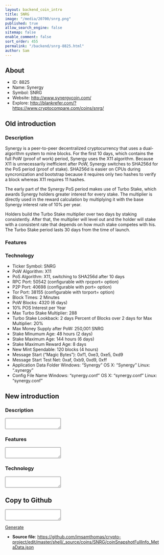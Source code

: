 ```yaml
---
layout: backend_coin_intro
title: SNRG
image: "/media/20700/snrg.png"
published: true
allow_search_engine: false
sitemap: false
enable_comment: false
sort_order: 455
permalink: "/backend/snrg-8825.html"
author: Sam
---
```


## About

- ID: 8825
- Name: Synergy
- Symbol: SNRG
- Website: http://www.synergycoin.com/
- Explore: http://blankrefer.com/?https://www.cryptocompare.com/coins/snrg/


## Old introduction

### Description

<p>Synergy is a peer-to-peer decentralized cryptocurrency that uses a dual-algorithm system to mine blocks. For the first 10 days, which contains the full PoW (proof of work) period, Synergy uses the X11 algorithm. Because X11 is unnecessarily inefficient after PoW, Synergy switches to SHA256d for the PoS period (proof of stake). SHA256d is easier on CPUs during syncronization and bootstrap because it requires only two hashes to verify a block whereas X11 requires 11 hashes.</p><p>The early part of the Synergy PoS period makes use of Turbo Stake, which awards Synergy holders greater interest for every stake. The multiplier is directly used in the reward calculation by multiplying it with the base Synergy interest rate of 10% per year.</p><p>Holders build the Turbo Stake multiplier over two days by staking consistently. After that, the multiplier will level out and the holder will stake with a consistent rate that depends on how much stake competes with his. The Turbo Stake period lasts 30 days from the time of launch. </p>

### Features


### Technology
<ul><li>Ticker Symbol: SNRG</li><li>PoW Algorithm: X11</li><li>PoS Algorithm: X11, switching to SHA256d after 10 days</li><li>RPC Port: 50542 (configurable with rpcport= option)</li><li>P2P Port: 40698 (configurable with port= option)</li><li>Tor Port: 38155 (configurable with torport= option)</li><li>Block Times: 2 Minutes</li><li>PoW Blocks: 4320 (6 days)</li><li>10% POS Interest per Year</li><li>Max Turbo Stake Multiplier: 288</li><li>Turbo Stake Lookback: 2 days Percent of Blocks over 2 days for Max Multiplier: 20%</li><li>Max Money Supply after PoW: 250,001 SNRG</li><li>Stake Minumum Age: 48 hours (2 days)</li><li>Stake Maximum Age: 144 hours (6 days)</li><li>Stake Maximum Reward Age: 8 days</li><li>New Mint Spendable: 120 blocks (4 hours)</li><li>Message Start (“Magic Bytes”): 0xf1, 0xe3, 0xe5, 0xd9</li><li>Message Start Test Net: 0xaf, 0xb9, 0xd9, 0xff</li><li>Application Data Folder Windows: “Synergy” OS X: “Synergy” Linux: “.synergy”</li><li>Config File Name Windows: “synergy.conf” OS X: “synergy.conf” Linux: “synergy.conf”</li></ul>



## New introduction


### Description
<textarea id="meta_description" name="description"></textarea>

### Features
<textarea id="meta_features" name="features"></textarea>

### Technology
<textarea id="meta_technology" name="technology"></textarea>


## Copy to Github

<textarea id="coinsnapshotfullinfo_metadata"></textarea>

<a href="#gen" onclick="generateMetaDatJson()">Generate</a>

- **Source file**: <a href="https://github.com/imsamthomas/crypto-project/edit/master/shell/_source/coins/SNRG/coinSnapshotFullInfo_MetaData.json">https://github.com/imsamthomas/crypto-project/edit/master/shell/_source/coins/SNRG/coinSnapshotFullInfo_MetaData.json</a>


